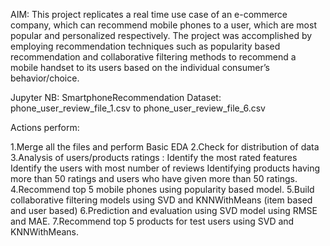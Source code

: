 AIM: 
This project replicates a real time use case of an e-commerce company, which can recommend mobile phones to a user, which are most popular and personalized respectively. 
The project was accomplished by employing recommendation techniques such as popularity based recommendation and collaborative filtering methods to recommend a mobile handset to its users based on the individual consumer’s behavior/choice.

Jupyter NB: SmartphoneRecommendation
Dataset: phone_user_review_file_1.csv to phone_user_review_file_6.csv

Actions perform:

1.Merge all the files and perform Basic EDA
2.Check for distribution of data
3.Analysis of users/products ratings : 
    Identify the most rated features
    Identify the users with most number of reviews
    Identifying products having more than 50 ratings and users who have given more than 50 ratings.   
4.Recommend top 5 mobile phones using popularity based model.
5.Build collaborative filtering models using SVD and KNNWithMeans (item based and user based)
6.Prediction and evaluation using SVD model using RMSE and MAE.
7.Recommend top 5 products for test users using SVD and KNNWithMeans.
